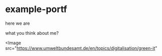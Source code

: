 # example-portf
here we are

what you think about me?

<Image src="https://www.umweltbundesamt.de/en/topics/digitalisation/green-it"

